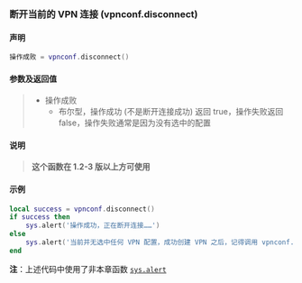### 断开当前的 VPN 连接 \(**vpnconf\.disconnect**\)


#### 声明
```lua
操作成败 = vpnconf.disconnect()
```


#### 参数及返回值
> - 操作成败
>   - 布尔型，操作成功 (不是断开连接成功) 返回 true，操作失败返回 false，操作失败通常是因为没有选中的配置


#### 说明
> **这个函数在 1\.2\-3 版以上方可使用**  


#### 示例  
```lua
local success = vpnconf.disconnect()
if success then
    sys.alert('操作成功，正在断开连接……')
else
    sys.alert('当前并无选中任何 VPN 配置，成功创建 VPN 之后，记得调用 vpnconf.select 选中它')
end
```
**注**：上述代码中使用了非本章函数 [`sys.alert`](/Handbook/sys/sys.alert.md)


